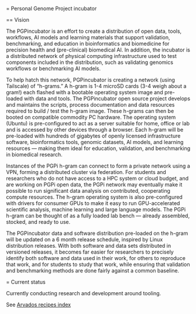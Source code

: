 = Personal Genome Project incubator

== Vision

The PGPincubator is an effort to create a distribution of open data,
tools, workflows, AI models and learning materials that support
validation, benchmarking, and education in bioinformatics and
biomedicine for precision health and (pre-clinical) biomedical AI.  In
addition, the incubator is a distributed network of physical computing
infrastructure used to test components included in the distribution,
such as validating genomics workflows or benchmarking AI models.

To help hatch this network, PGPincubator is creating a network (using
Tailscale) of “h-grams.”  A h-gram is 1-4 microSD cards (3-4 weigh
about a gram!) each flashed with a bootable operating system image and
pre-loaded with data and tools.  The PGPincubator open source project
develops and maintains the scripts, process documentation and data
resources required to build / test the h-gram image.  These h-grams
can then be booted on compatible commodity PC hardware.  The operating
system (Ubuntu) is pre-configured to act as a server suitable for
home, office or lab and is accessed by other devices through a
browser.  Each h-gram will be pre-loaded with hundreds of gigabytes of
openly licensed infrastructure software, bioinformatics tools, genomic
datasets, AI models, and learning resources — making them ideal for
education, validation, and benchmarking in biomedical research.

Instances of the PGPi h-gram can connect to form a private network
using a VPN, forming a distributed cluster via federation.  For
students and researchers who do not have access to a HPC system or
cloud budget, and are working on PGPi open data, the PGPi network may
eventually make it possible to run significant data analysis on
contributed, cooperating compute resources.  The h-gram operating
system is also pre-configured with drivers for consumer GPUs to make
it easy to run GPU-accelerated scientific analysis, machine learning
and large language models.  The PGPi h-gram can be thought of as a
fully loaded lab bench — already assembled, stocked, and ready to use.

The PGPincubator data and software distribution pre-loaded on the
h-gram will be updated on a 6 month release schedule, inspired by
Linux distribution releases.  With both software and data sets
distributed in versioned releases, it becomes far easier for
researchers to precisely identify both software and data used in their
work, for others to reproduce that work, and for students to study
that work, while ensuring that validation and benchmarking methods are
done fairly against a common baseline.

= Current status

Currently conducting research and development around tooling.

See [Arvados recipes index](recipes/Arvadosrecipesindex.html)
